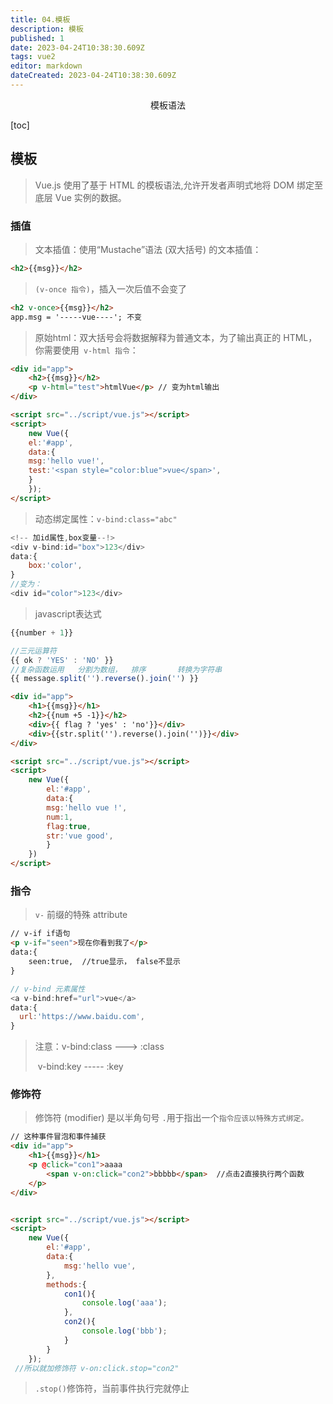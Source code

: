 ```yaml
---
title: 04.模板
description: 模板
published: 1
date: 2023-04-24T10:38:30.609Z
tags: vue2
editor: markdown
dateCreated: 2023-04-24T10:38:30.609Z
---
```


<center>模板语法</center>

[toc]



## 模板

> Vue.js 使用了基于 HTML 的模板语法,允许开发者声明式地将 DOM 绑定至底层 Vue 实例的数据。



### 插值

> 文本插值：使用“Mustache”语法 (双大括号) 的文本插值：

```html
<h2>{{msg}}</h2>
```

>  `(v-once 指令)`，插入一次后值不会变了

```html
<h2 v-once>{{msg}}</h2>
app.msg = '-----vue----'; 不变
```



> 原始html：双大括号会将数据解释为普通文本，为了输出真正的 HTML，你需要使用` v-html 指令`：

```html
<div id="app">
    <h2>{{msg}}</h2>
    <p v-html="test">htmlVue</p> // 变为html输出
</div>

<script src="../script/vue.js"></script>
<script>
    new Vue({
    el:'#app',
    data:{
    msg:'hello vue!',
    test:'<span style="color:blue">vue</span>',
    }
    });
</script>
```



> 动态绑定属性：`v-bind:class="abc"`  

```js
<!-- 加id属性,box变量--!>
<div v-bind:id="box">123</div>
data:{
	box:'color',
}
//变为：
<div id="color">123</div>
```



> javascript表达式

```js
{{number + 1}}

//三元运算符
{{ ok ? 'YES' : 'NO' }}
//复杂函数运用   分割为数组，  排序       转换为字符串
{{ message.split('').reverse().join('') }}
```

```html
<div id="app">
    <h1>{{msg}}</h1>
    <h2>{{num +5 -1}}</h2>
    <div>{{ flag ? 'yes' : 'no'}}</div>
    <div>{{str.split('').reverse().join('')}}</div>
</div>

<script src="../script/vue.js"></script>
<script>
	new Vue({
        el:'#app',
        data:{
        msg:'hello vue !',
        num:1,
        flag:true,
        str:'vue good',
        }
    })
</script>
```



### 指令

> `v-` 前缀的特殊 attribute

```html
// v-if if语句
<p v-if="seen">现在你看到我了</p>
data:{
	seen:true,  //true显示， false不显示
}
```

```js
// v-bind 元素属性
<a v-bind:href="url">vue</a>
data:{
  url:'https://www.baidu.com',
}
```

> 注意：v-bind:class   --->  :class   
>
> ​	  v-bind:key    ----- :key

### 修饰符

> 修饰符 (modifier) 是以半角句号 `.`用于指出一个`指令应该以特殊方式绑定。`

```html
// 这种事件冒泡和事件捕获
<div id="app">
    <h1>{{msg}}</h1>
    <p @click="con1">aaaa
        <span v-on:click="con2">bbbbb</span>  //点击2直接执行两个函数
    </p>
</div>


<script src="../script/vue.js"></script>
<script>
    new Vue({
        el:'#app',
        data:{
            msg:'hello vue',
        },
        methods:{
            con1(){
                console.log('aaa');
            },
            con2(){
                console.log('bbb');
            }
        }
    });
 //所以就加修饰符 v-on:click.stop="con2"
```

> `.stop()`修饰符，当前事件执行完就停止

